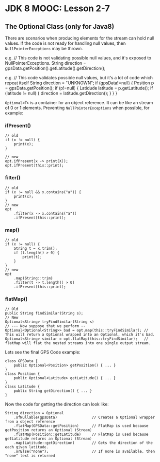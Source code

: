 # JDK 8 MOOC: Lesson 2-7 #

## The Optional Class (only for Java8) ##

There are scenarios when producing elements for the stream can hold null values. 
If the code is not ready for handling null values, then `NullPointerExceptions` may be thrown.

e.g.
    // This code is not validating possible null values, and it's exposed to NullPointerExceptions.
    String direction = gpsData.getPosition().getLatitude().getDirection();

e.g.
    // This code validates possible null values, but it's a lot of code which repeat itself
    String direction = "UNKNOWN";
    if (gpsData!=null) {
    	Position p = gpsData.getPosition();
    	if (p!=null) {
    		Latidude latitude = p.getLatitude();
    		if (latitude != null) {
    			direction = latitude.getDirection();
    		}
    	}
    }
    
`Optional<T>` is a container for an object reference. It can be like an stream of 0 or 1 elements.
Preventing `NullPointerExceptions` when possible, for example:

### ifPresent() ###
    // old
    if (x != null) {
    	print(x);
    }

    // new
    opt.ifPresent(x -> print(X));
    opt.ifPresent(this::print);

### filter() ###

    // old 
    if (x != null && x.contains("a")) {
    	print(x);
    }
    // new 
    opt
    	.filter(x -> x.contains("a"))
    	.ifPresent(this::print);

### map() ###
    // old
    if (x != null) {
    	String t = x.trim();
    	if (t.length() > 0) {
    		print(t);
    	}
    }
    // new 
    opt
    	.map(String::trim)
    	.filter(t -> t.length() > 0)
    	.ifPresent(this::print);

### flatMap() ###

    // Old
    public String findSimilar(String s);
    // New
    Optional<String> tryFindSimilar(String s)
    // --- Now suppose that we perform --
    Optional<Optional<String>> bad = opt.map(this::tryFindSimilar);	// This will return a Optional wrapped into an Optional, which it's bad.
    Optional<String> similar = opt.flatMap(this::tryFindSimilar);	// flatMap will flat the nested streams into one single output stream.

Lets see the final GPS Code example:

    class GPSData {
    	public Optional<Position> getPosition() { ... }
    }
    class Position {
    	public Optional<Latitude> getLatitude() { ... }
    }
    class Latitude {
    	public String getDirection() { ... }
    }

Now the code for getting the direction can look like:

	String direction = Optional
		.ofNullable(gpsData)				// Creates a Optional wrapper from a object reference 
		.flatMap(GPSData::getPosition)      // FlatMap is used because getPosition returns an Optional (Stream)
		.flatMap(Position::getLatitude)     // FlatMap is used because getLatitude returns an Optional (Stream)
		.map(Latitude::getDirection)        // Gets the direction of the each given latitude.
		.orElse("none");                    // If none is available, then "none" text is returned
	